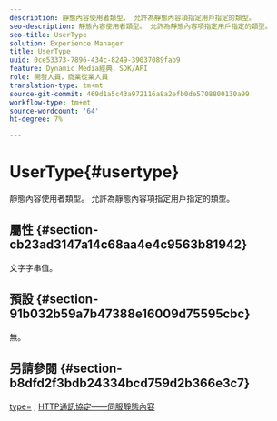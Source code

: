 ```yaml
---
description: 靜態內容使用者類型。 允許為靜態內容項指定用戶指定的類型。
seo-description: 靜態內容使用者類型。 允許為靜態內容項指定用戶指定的類型。
seo-title: UserType
solution: Experience Manager
title: UserType
uuid: 0ce53373-7896-434c-8249-39037089fab9
feature: Dynamic Media經典，SDK/API
role: 開發人員，商業從業人員
translation-type: tm+mt
source-git-commit: 469d1a5c43a972116a8a2efb0de5708800130a99
workflow-type: tm+mt
source-wordcount: '64'
ht-degree: 7%

---
```



# UserType{#usertype}

靜態內容使用者類型。 允許為靜態內容項指定用戶指定的類型。

## 屬性 {#section-cb23ad3147a14c68aa4e4c9563b81942}

文字字串值。

## 預設 {#section-91b032b59a7b47388e16009d75595cbc}

無。

## 另請參閱 {#section-b8dfd2f3bdb24334bcd759d2b366e3c7}

[type=](/help/aem-is-ir-api/is-api/http-ref/image-serving-api-ref/c-http-protocol-reference/c-command-reference/r-type.md) ,  [HTTP通訊協定——伺服靜態內容](/help/aem-is-ir-api/is-api/http-ref/image-serving-api-ref/c-http-protocol-reference/c-syntax-and-features/r-serving-static-non-image-content.md)
